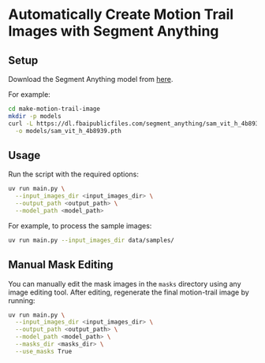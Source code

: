 # Automatically Create Motion Trail Images with Segment Anything

## Setup

Download the Segment Anything model from [here](https://github.com/facebookresearch/segment-anything).

For example:

```bash
cd make-motion-trail-image
mkdir -p models
curl -L https://dl.fbaipublicfiles.com/segment_anything/sam_vit_h_4b8939.pth \
  -o models/sam_vit_h_4b8939.pth
```

## Usage

Run the script with the required options:

```bash
uv run main.py \
  --input_images_dir <input_images_dir> \
  --output_path <output_path> \
  --model_path <model_path>
```

For example, to process the sample images:

```bash
uv run main.py --input_images_dir data/samples/
```

## Manual Mask Editing

You can manually edit the mask images in the `masks` directory using any image editing tool. After editing, regenerate the final motion-trail image by running:

```bash
uv run main.py \
  --input_images_dir <input_images_dir> \
  --output_path <output_path> \
  --model_path <model_path> \
  --masks_dir <masks_dir> \
  --use_masks True
```

